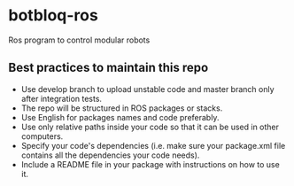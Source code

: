 # botbloq-ros
Ros program to control modular robots

## Best practices to maintain this repo
* Use develop branch to upload unstable code and master branch only after integration tests.
* The repo will be structured in ROS packages or stacks.
* Use English for packages names and code preferably.
* Use only relative paths inside your code so that it can be used in other computers.
* Specify your code's dependencies (i.e. make sure your package.xml file contains all the dependencies your code needs).
* Include a README file in your package with instructions on how to use it.
